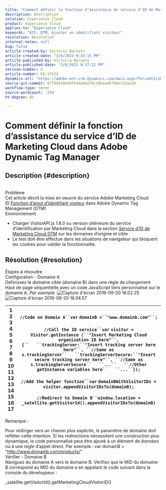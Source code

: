 ```yaml
---
title: "Comment définir la fonction d’assistance du service d’ID de Marketing Cloud dans Adobe Dynamic Tag Manager"
description: Description
solution: Experience Cloud
product: Experience Cloud
applies-to: "Experience Cloud"
keywords: "KCS, DTM, Ajouter un identifiant visiteur"
resolution: Resolution
internal-notes: null
bug: false
article-created-by: Victoria Barnato
article-created-date: "3/6/2023 9:33:15 PM"
article-published-by: Victoria Barnato
article-published-date: "3/6/2023 9:37:22 PM"
version-number: 6
article-number: KA-17524
dynamics-url: "https://adobe-ent.crm.dynamics.com/main.aspx?forceUCI=1&pagetype=entityrecord&etn=knowledgearticle&id=e527467e-66bc-ed11-83ff-6045bd006a22"
source-git-commit: 87f96810e99fb44e662f0c58beed6700ecd3ae20
workflow-type: tm+mt
source-wordcount: '254'
ht-degree: 8%

---
```


# Comment définir la fonction d’assistance du service d’ID de Marketing Cloud dans Adobe Dynamic Tag Manager

## Description {#description}

<br>Problème<br>
Cet article décrit la mise en oeuvre du service Adobe Marketing Cloud ID [Fonction d’ajout d’identifiant visiteur](https://marketing.adobe.com/resources/help/fr_FR/mcvid/mcvid-appendvisitorid.html) dans Adobe Dynamic Tag Management (DTM)
<br>Environnement<br>
- Charger VisitorAPI.js 1.8.0 ou version ultérieure du service d’identification par Marketing Cloud dans la section [Service d’ID de Marketing Cloud DTM](https://experienceleague.adobe.com/docs/id-service/using/id-service-api/methods/appendvisitorid.html?lang=fr) sur les domaines d’origine et cible
- Le test doit être effectué dans les situations de navigateur qui bloquent les cookies pour valider la fonctionnalité.



## Résolution {#resolution}

Étapes à résoudre<br>Configuration - Domaine A<br>
Définissez le domaine cible (domaine B) dans une règle de chargement Haut de page séquentielle avec un code JavaScript tiers personnalisé sur le domaine A. *Par exemple :*![ Capture d&#39;écran 2016-09-20 16.02.25](https://helpx.adobe.com/content/dam/help/en/dtm/kb/how-to-set-marketing-cloud-id-service-helper-function-in-adobe-d/jcr%3acontent/main-pars/image/Screenshot%202016-09-20%2016.02.25.png "Capture d&#39;écran 2016-09-20 16.02.25")
![Capture d&#39;écran 2016-09-20 16.04.57](https://helpx.adobe.com/content/dam/help/en/dtm/kb/how-to-set-marketing-cloud-id-service-helper-function-in-adobe-d/jcr%3acontent/main-pars/image_1393293752/Screenshot%202016-09-20%2016.04.57.png "Capture d&#39;écran 2016-09-20 16.04.57")

| 1<br>2<br>3<br>4<br>5<br>6<br>7<br>8<br>9<br>10<br>11<br>12<br>13<br>14<br>15<br>16<br>17 | `//Code on Domain A``var` `domainB =``"www.domainb.com"``;`<br> <br>`//Call the ID service``var` `visitor = Visitor.getInstance (``"Insert Marketing Cloud organization ID here"``,{``   ``trackingServer:``"Insert tracking server here here"``, ``//Same as s.trackingServer``   ``trackingServerSecure:``"Insert secure tracking server here"``, ``//Same as s.trackingServerSecure``   ``...``   ``//Other getInstance variables here``   ``...``});`<br> <br>`//Add the helper function``var` `domainBWithVisitorIDs = visitor.appendVisitorIDsTo(domainB);`<br> <br>`//Redirect to Domain B``window.location = _satellite.getVisitorId().appendVisitorIDsTo(domainB)` |
| --- | --- |


Remarque :

Pour rediriger vers un chemin plus explicite, le paramètre de domaine doit refléter cette intention. Si les redirections nécessitent une construction plus dynamique, le code personnalisé peut être ajouté à un élément de données ou à une règle d’appel direct. Par exemple : var domainB = &quot;http://www.domainb.com/products/&quot;
<br>Vérifier - Domaine B<br>
Naviguez du domaine A vers le domaine B. Vérifiez que le MID du domaine B correspond au MID du domaine a en appelant le code suivant dans la console du développeur :

_satellite.getVisitorId().getMarketingCloudVisitorID()
